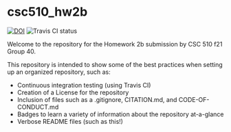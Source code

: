 # csc510_hw2b

[![DOI](https://zenodo.org/badge/401825043.svg)](https://zenodo.org/badge/latestdoi/401825043)
![Travis CI status](https://app.travis-ci.com/fall2021-csc510-group40/csc510_hw2b.svg?branch=main)

Welcome to the repository for the Homework 2b submission by CSC 510 f21 Group 40.

This repository is intended to show some of the best practices when setting up an organized repository, such as:
* Continuous integration testing (using Travis CI)
* Creation of a License for the repository
* Inclusion of files such as a .gitignore, CITATION.md, and CODE-OF-CONDUCT.md
* Badges to learn a variety of information about the repository at-a-glance
* Verbose README files (such as this!)

